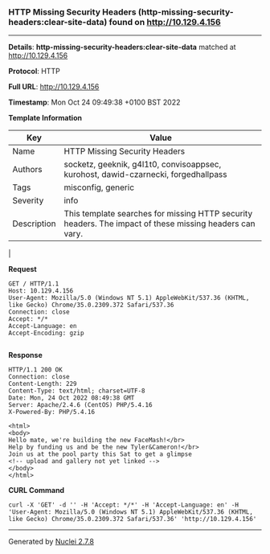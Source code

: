 ### HTTP Missing Security Headers (http-missing-security-headers:clear-site-data) found on http://10.129.4.156
---
**Details**: **http-missing-security-headers:clear-site-data**  matched at http://10.129.4.156

**Protocol**: HTTP

**Full URL**: http://10.129.4.156

**Timestamp**: Mon Oct 24 09:49:38 +0100 BST 2022

**Template Information**

| Key | Value |
|---|---|
| Name | HTTP Missing Security Headers |
| Authors | socketz, geeknik, g4l1t0, convisoappsec, kurohost, dawid-czarnecki, forgedhallpass |
| Tags | misconfig, generic |
| Severity | info |
| Description | This template searches for missing HTTP security headers. The impact of these missing headers can vary.
 |

**Request**
```http
GET / HTTP/1.1
Host: 10.129.4.156
User-Agent: Mozilla/5.0 (Windows NT 5.1) AppleWebKit/537.36 (KHTML, like Gecko) Chrome/35.0.2309.372 Safari/537.36
Connection: close
Accept: */*
Accept-Language: en
Accept-Encoding: gzip


```

**Response**
```http
HTTP/1.1 200 OK
Connection: close
Content-Length: 229
Content-Type: text/html; charset=UTF-8
Date: Mon, 24 Oct 2022 08:49:38 GMT
Server: Apache/2.4.6 (CentOS) PHP/5.4.16
X-Powered-By: PHP/5.4.16

<html>
<body>
Hello mate, we're building the new FaceMash!</br>
Help by funding us and be the new Tyler&Cameron!</br>
Join us at the pool party this Sat to get a glimpse
<!-- upload and gallery not yet linked -->
</body>
</html>

```


**CURL Command**
```
curl -X 'GET' -d '' -H 'Accept: */*' -H 'Accept-Language: en' -H 'User-Agent: Mozilla/5.0 (Windows NT 5.1) AppleWebKit/537.36 (KHTML, like Gecko) Chrome/35.0.2309.372 Safari/537.36' 'http://10.129.4.156'
```
---
Generated by [Nuclei 2.7.8](https://github.com/projectdiscovery/nuclei)